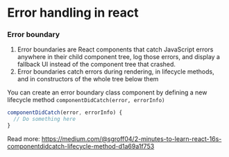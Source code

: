 # Error handling in react

### Error boundary
1. Error boundaries are React components that catch JavaScript errors anywhere in their child component tree, log those errors, and display a fallback UI instead of the component tree that crashed.
2. Error boundaries catch errors during rendering, in lifecycle methods, and in constructors of the whole tree below them

You can create an error boundary class component by defining a new lifecycle method `componentDidCatch(error, errorInfo)`

```javascript
componentDidCatch(error, errorInfo) {
  // Do something here
}
```

Read more: https://medium.com/@sgroff04/2-minutes-to-learn-react-16s-componentdidcatch-lifecycle-method-d1a69a1f753
